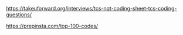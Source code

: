 https://takeuforward.org/interviews/tcs-nqt-coding-sheet-tcs-coding-questions/




https://prepinsta.com/top-100-codes/

